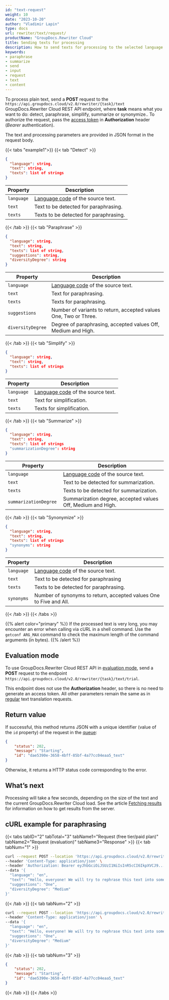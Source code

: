 ```yaml
---
id: "text-request"
weight: 10
date: "2023-10-20"
author: "Vladimir Lapin"
type: docs
url: rewriter/text/request/
productName: "GroupDocs.Rewriter Cloud"
title: Sending texts for processing
description: How to send texts for processing to the selected language.
keywords:
- paraphrase
- summarize
- send
- input
- request
- text
- content
---
```


To process plain text, send a **POST** request to the `https://api.groupdocs.cloud/v2.0/rewriter/{task}/text` GroupDocs.Rewriter Cloud REST API endpoint, where **task** means what you want to do: detect, paraphrase, simpllify, summarize or synonymize.. To authorize the request, pass the [access token](/translation/authorization/) in **Authorization** header (_Bearer_ authentication).

The text and processing parameters are provided in JSON format in the request body. 

{{< tabs "example1">}}
{{< tab "Detect" >}}

```json
{
  "language": string,
  "text": string,
  "texts": list of strings
}
```
Property | Description
-------- | -----------
`language` | [Language code](/rewriter/languages/) of the source text.
`text` | Text to be detected for paraphrasing.
`texts` | Texts to be detected for paraphrasing.
{{< /tab >}}
{{< tab "Paraphrase" >}}

```json
{
  "language": string,
  "text": string,
  "texts": list of string,
  "suggestions": string,
  "diversityDegree": string
}
```
Property | Description
-------- | -----------
`language` | [Language code](/rewriter/languages/) of the source text.
`text` | Text for paraphrasing.
`texts` | Texts for paraphrasing.
`suggestions` | Number of variants to return, accepted values One, Two or Three.
`diversityDegree` | Degree of paraphrasing, accepted values Off, Medium and High.
{{< /tab >}}
{{< tab "Simplify" >}}

```json
{
  "language": string,
  "text": string,
  "texts": list of strings
}
```
Property | Description
-------- | -----------
`language` | [Language code](/rewriter/languages/) of the source text.
`text` | Text for simplification.
`texts` | Texts for simplification.
{{< /tab >}}
{{< tab "Summarize" >}}

```json
{
  "language": string,
  "text": string,
  "texts": list of strings
  "summarizationDegree": string
}
```
Property | Description
-------- | -----------
`language` | [Language code](/rewriter/languages/) of the source text.
`text` | Text to be detected for summarization.
`texts` | Texts to be detected for summarization.
`summarizationDegree ` | Summarization degree, accepted values Off, Medium and High.
{{< /tab >}}
{{< tab "Synonymize" >}}

```json
{
  "language": string,
  "text": string,
  "texts": list of strings
  "synonyms": string
}
```
Property | Description
-------- | -----------
`language` | [Language code](/rewriter/languages/) of the source text.
`text` | Text to be detected for paraphrasing
`texts` | Texts to be detected for paraphrasing.
`synonyms` | Number of synonyms to return, accepted values One to Five and All.
{{< /tab >}}
{{< /tabs >}}

{{% alert color="primary" %}} 
If the processed text is very long, you may encounter an error when calling via cURL in a shell command. Use the `getconf ARG_MAX` command to check the maximum length of the command arguments (in bytes).
{{% /alert %}}

## Evaluation mode

To use GroupDocs.Rewriter Cloud REST API in [evaluation mode](/rewriter/evaluation/), send a **POST** request to the endpoint `https://api.groupdocs.cloud/v2.0/rewriter/{task}/text/trial`.

This endpoint does not use the **Authorization** header, so there is no need to generate an access token. All other parameters remain the same as in [regular](/rewriter/subscription/) text translation requests.

## Return value

If successful, this method returns JSON with a unique identifier (value of the `id` property) of the request in the [queue](/rewriter/workflow/):

```json
{
    "status": 202,
    "message": "Starting",
    "id": "dae5390e-3658-4bff-85bf-4a77cc04eaa5_text"
}
```

Otherwise, it returns a HTTP status code corresponding to the error.

## What’s next

Processing will take a few seconds, depending on the size of the text and the current GroupDocs.Rewriter Cloud load. See the article [Fetching results](/rewriter/text/fetch/) for information on how to get results from the server.

## cURL example for paraphrasing

{{< tabs tabID="2" tabTotal="3" tabName1="Request (free tier/paid plan)" tabName2="Request (evaluation)" tabName3="Response" >}}
{{< tab tabNum="1" >}}

```bash
curl --request POST --location 'https://api.groupdocs.cloud/v2.0/rewriter/paraphrase/text' \
--header 'Content-Type: application/json' \
--header 'Authorization: Bearer eyJhbGciOiJSUzI1NiIsInR5cCI6IkpXVCJ9...LxLejtsVFwrZpHA' \
--data '{
  "language": "en",
  "text": "Hello, everyone! We will try to rephrase this text into something new.",
  "suggestions": "One",
  "diversityDegree": "Medium"
}'
```
{{< /tab >}}
{{< tab tabNum="2" >}}

```bash
curl --request POST --location 'https://api.groupdocs.cloud/v2.0/rewriter/paraphrase/text/trial' \
--header 'Content-Type: application/json' \
--data '{
  "language": "en",
  "text": "Hello, everyone! We will try to rephrase this text into something new.",
  "suggestions": "One",
  "diversityDegree": "Medium"
}'
```
{{< /tab >}}
{{< tab tabNum="3" >}}

```json
{
    "status": 202,
    "message": "Starting",
    "id": "dae5390e-3658-4bff-85bf-4a77cc04eaa5_text"
}
```
{{< /tab >}}
{{< /tabs >}}
